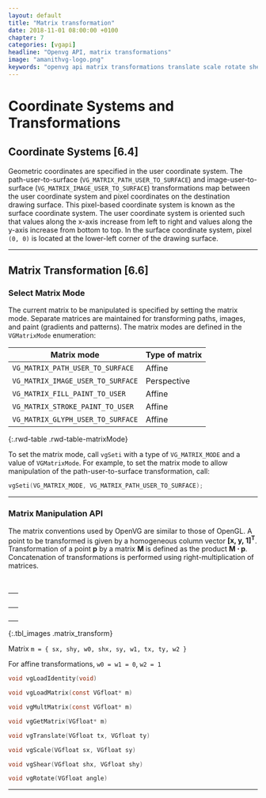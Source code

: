 ```yaml
---
layout: default
title: "Matrix transformation"
date: 2018-11-01 08:00:00 +0100
chapter: 7
categories: [vgapi]
headline: "Openvg API, matrix transformations"
image: "amanithvg-logo.png"
keywords: "openvg api matrix transformations translate scale rotate shear"
---
```


# Coordinate Systems and Transformations

## Coordinate Systems [6.4]

Geometric coordinates are specified in the user coordinate system. The path-user-to-surface (`VG_MATRIX_PATH_USER_TO_SURFACE`)
and image-user-to-surface (`VG_MATRIX_IMAGE_USER_TO_SURFACE`) transformations map between the user coordinate system and pixel coordinates on the destination drawing surface.
This pixel-based coordinate system is known as the surface coordinate system.
The user coordinate system is oriented such that values along the x-axis increase from left to right and values along the y-axis increase from bottom to top.
In the surface coordinate system, pixel `(0, 0)` is located at the lower-left corner of the drawing surface.

---

## Matrix Transformation [6.6]

### Select Matrix Mode

The current matrix to be manipulated is specified by setting the matrix mode. Separate matrices are maintained for transforming paths, images, and paint (gradients and patterns). The matrix modes are defined in the `VGMatrixMode` enumeration:

| Matrix mode | Type of matrix |
| ----------- | -------------- |
| `VG_MATRIX_PATH_USER_TO_SURFACE` | Affine |
| `VG_MATRIX_IMAGE_USER_TO_SURFACE` | Perspective |
| `VG_MATRIX_FILL_PAINT_TO_USER` | Affine |
| `VG_MATRIX_STROKE_PAINT_TO_USER` | Affine |
| `VG_MATRIX_GLYPH_USER_TO_SURFACE` | Affine |
{:.rwd-table .rwd-table-matrixMode}

To set the matrix mode, call `vgSeti` with a type of `VG_MATRIX_MODE` and a value of `VGMatrixMode`.
For example, to set the matrix mode to allow manipulation of the path-user-to-surface transformation, call:

```c
vgSeti(VG_MATRIX_MODE, VG_MATRIX_PATH_USER_TO_SURFACE);
```

---

### Matrix Manipulation API

The matrix conventions used by OpenVG are similar to those of OpenGL. A point to be transformed is given by a homogeneous column vector **[x, y, 1]<sup>T</sup>**. Transformation of a point **p** by a matrix **M** is defined as the product **M &sdot; p**. Concatenation of transformations is performed using right-multiplication of matrices.

&nbsp;

| &nbsp; | 
| :-----: |
| &nbsp; |
{:.tbl_images .matrix_transform} 

Matrix `m = { sx, shy, w0, shx, sy, w1, tx, ty, w2 }`

For affine transformations, `w0 = w1 = 0`, `w2 = 1`

```c
void vgLoadIdentity(void)
```
```c
void vgLoadMatrix(const VGfloat* m)
```
```c
void vgMultMatrix(const VGfloat* m)
```
```c
void vgGetMatrix(VGfloat* m)
```
```c
void vgTranslate(VGfloat tx, VGfloat ty)
```
```c
void vgScale(VGfloat sx, VGfloat sy)
```
```c
void vgShear(VGfloat shx, VGfloat shy)
```
```c
void vgRotate(VGfloat angle)
```

---
